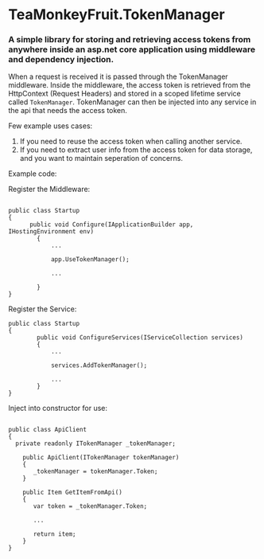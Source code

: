 # TeaMonkeyFruit.TokenManager

### A simple library for storing and retrieving access tokens from anywhere inside an asp.net core application using middleware and dependency injection.


When a request is received it is passed through the TokenManager middleware. Inside the middleware, the access token is retrieved from the HttpContext (Request Headers) and stored in a scoped lifetime service called `TokenManager`. TokenManager can then be injected into any service in the api that needs the access token. 

Few example uses cases: 
1. If you need to reuse the access token when calling another service.
2. If you need to extract user info from the access token for data storage, and you want to maintain seperation of concerns.


Example code:

Register the Middleware:
```

public class Startup 
{
      public void Configure(IApplicationBuilder app, IHostingEnvironment env)
        {
            ...
            
            app.UseTokenManager();
            
            ...

        }
}
```

Register the Service:
```
public class Startup 
{
        public void ConfigureServices(IServiceCollection services)
        {
            ...
            
            services.AddTokenManager();

            ...
        }
}
```

Inject into constructor for use:
```

public class ApiClient
{
  private readonly ITokenManager _tokenManager;
  
    public ApiClient(ITokenManager tokenManager)
    {
       _tokenManager = tokenManager.Token;
    }

    public Item GetItemFromApi()
    {
       var token = _tokenManager.Token;
         
       ...
       
       return item;
    }
}

```
